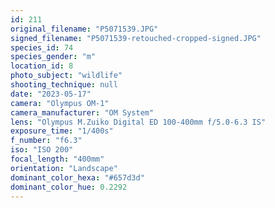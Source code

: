 ```yaml
---
id: 211
original_filename: "P5071539.JPG"
signed_filename: "P5071539-retouched-cropped-signed.JPG"
species_id: 74
species_gender: "m"
location_id: 8
photo_subject: "wildlife"
shooting_technique: null
date: "2023-05-17"
camera: "Olympus OM-1"
camera_manufacturer: "OM System"
lens: "Olympus M.Zuiko Digital ED 100-400mm f/5.0-6.3 IS"
exposure_time: "1/400s"
f_number: "f6.3"
iso: "ISO 200"
focal_length: "400mm"
orientation: "Landscape"
dominant_color_hexa: "#657d3d"
dominant_color_hue: 0.2292
---
```


